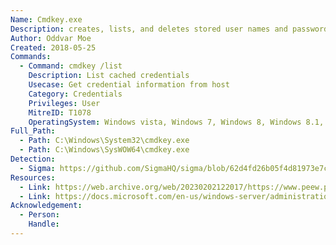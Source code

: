 ```yaml
---
Name: Cmdkey.exe
Description: creates, lists, and deletes stored user names and passwords or credentials.
Author: Oddvar Moe
Created: 2018-05-25
Commands:
  - Command: cmdkey /list
    Description: List cached credentials
    Usecase: Get credential information from host
    Category: Credentials
    Privileges: User
    MitreID: T1078
    OperatingSystem: Windows vista, Windows 7, Windows 8, Windows 8.1, Windows 10, Windows 11
Full_Path:
  - Path: C:\Windows\System32\cmdkey.exe
  - Path: C:\Windows\SysWOW64\cmdkey.exe
Detection:
  - Sigma: https://github.com/SigmaHQ/sigma/blob/62d4fd26b05f4d81973e7c8e80d7c1a0c6a29d0e/rules/windows/process_creation/proc_creation_win_cmdkey_recon.yml
Resources:
  - Link: https://web.archive.org/web/20230202122017/https://www.peew.pw/blog/2017/11/26/exploring-cmdkey-an-edge-case-for-privilege-escalation
  - Link: https://docs.microsoft.com/en-us/windows-server/administration/windows-commands/cmdkey
Acknowledgement:
  - Person:
    Handle:
---
```

